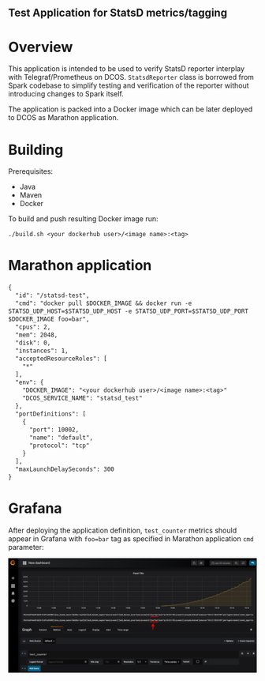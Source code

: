 Test Application for StatsD metrics/tagging
---

# Overview

This application is intended to be used to verify StatsD reporter interplay with Telegraf/Prometheus on DCOS. `StatsdReporter`
class is borrowed from Spark codebase to simplify testing and verification of the reporter without introducing changes
to Spark itself.

The application is packed into a Docker image which can be later deployed to DCOS as Marathon application.

# Building
Prerequisites:
* Java
* Maven
* Docker

To build and push resulting Docker image run:
```
./build.sh <your dockerhub user>/<image name>:<tag>
```

# Marathon application

```
{
  "id": "/statsd-test",
  "cmd": "docker pull $DOCKER_IMAGE && docker run -e STATSD_UDP_HOST=$STATSD_UDP_HOST -e STATSD_UDP_PORT=$STATSD_UDP_PORT $DOCKER_IMAGE foo=bar",
  "cpus": 2,
  "mem": 2048,
  "disk": 0,
  "instances": 1,
  "acceptedResourceRoles": [
    "*"
  ],
  "env": {
    "DOCKER_IMAGE": "<your dockerhub user>/<image name>:<tag>"
    "DCOS_SERVICE_NAME": "statsd_test"
  },
  "portDefinitions": [
    {
      "port": 10002,
      "name": "default",
      "protocol": "tcp"
    }
  ],
  "maxLaunchDelaySeconds": 300
}
```

# Grafana
After deploying the application definition, `test_counter` metrics should appear in Grafana with `foo=bar` tag as 
specified in Marathon application `cmd` parameter:

![](grafana_example.png) 